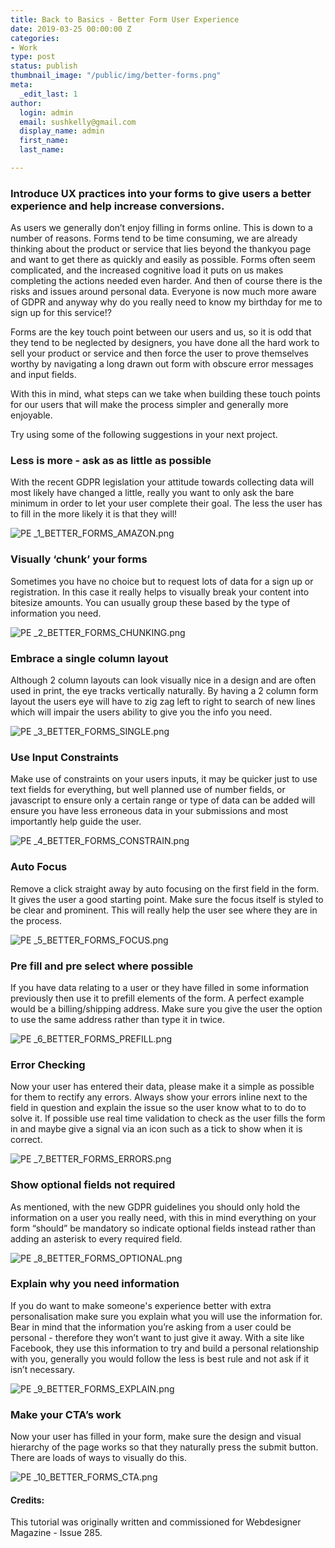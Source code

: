 ```yaml
---
title: Back to Basics - Better Form User Experience
date: 2019-03-25 00:00:00 Z
categories:
- Work
type: post
status: publish
thumbnail_image: "/public/img/better-forms.png"
meta:
  _edit_last: 1
author:
  login: admin
  email: sushkelly@gmail.com
  display_name: admin
  first_name: 
  last_name: 

---
```


### Introduce UX practices into your forms to give users a better experience and help increase conversions.

As users we generally don’t enjoy filling in forms online. This is down to a number of reasons. Forms tend to be time consuming, we are already thinking about the product or service that lies beyond the thankyou page and want to get there as quickly and easily as possible. Forms often seem complicated, and the increased cognitive load it puts on us makes completing the actions needed even harder. And then of course there is the risks and issues around personal data. Everyone is now much more aware of GDPR and anyway why do you really need to know my birthday for me to sign up for this service!?  

Forms are the key touch point between our users and us, so it is odd that they tend to be neglected by designers, you have done all the hard work to sell your product or service and then force the user to prove themselves worthy by navigating a long drawn out form with obscure error messages and input fields. 

With this in mind, what steps can we take when building these touch points for our users that will make the process simpler and generally more enjoyable. 

<!--more-->

Try using some of the following suggestions in your next project.

### Less is more - ask as as little as possible

With the recent GDPR legislation your attitude towards collecting data will most likely have changed a little, really you want to only ask the bare minimum in order to let your user complete their goal. The less the user has to fill in the more likely it is that they will! 

![PE _1_BETTER_FORMS_AMAZON.png](/uploads/PE%20_1_BETTER_FORMS_AMAZON.png)


### Visually ‘chunk’ your forms

Sometimes you have no choice but to request lots of data for a sign up or registration. In this case it really helps to visually break your content into bitesize amounts. You can usually group these based by the type of information you need. 

![PE _2_BETTER_FORMS_CHUNKING.png](/uploads/PE%20_2_BETTER_FORMS_CHUNKING.png)


### Embrace a single column layout

Although 2 column layouts can look visually nice in a design and are often used in print, the eye tracks vertically naturally. By having a 2 column form layout the users eye will have to zig zag left to right to search of new lines which will impair the users ability to give you the info you need. 

![PE _3_BETTER_FORMS_SINGLE.png](/uploads/PE%20_3_BETTER_FORMS_SINGLE.png)

### Use Input Constraints

Make use of constraints on your users inputs, it may be quicker just to use text fields for everything, but well planned use of number fields, or javascript to ensure only a certain range or type of data can be added will ensure you have less erroneous data in your submissions and most importantly help guide the user. 

![PE _4_BETTER_FORMS_CONSTRAIN.png](/uploads/PE%20_4_BETTER_FORMS_CONSTRAIN.png)

### Auto Focus

Remove a click straight away by auto focusing on the first field in the form. It gives the user a good starting point. Make sure the focus itself is styled to be clear and prominent. This will really help the user see where they are in the process.

![PE _5_BETTER_FORMS_FOCUS.png](/uploads/PE%20_5_BETTER_FORMS_FOCUS.png)

### Pre fill and pre select where possible

If you have data relating to a user or they have filled in some information previously then use it to prefill elements of the form. A perfect example would be a billing/shipping address. Make sure you give the user the option to use the same address rather than type it in twice.

![PE _6_BETTER_FORMS_PREFILL.png](/uploads/PE%20_6_BETTER_FORMS_PREFILL.png)

### Error Checking

Now your user has entered their data, please make it a simple as possible for them to rectify any errors. Always show your errors inline next to the field in question and explain the issue so the user know what to to do to solve it. If possible use real time validation to check as the user fills the form in and maybe give a signal via an icon such as a tick to show when it is correct.

![PE _7_BETTER_FORMS_ERRORS.png](/uploads/PE%20_7_BETTER_FORMS_ERRORS.png)

### Show optional fields not required

As mentioned, with the new GDPR guidelines you should only hold the information on a user you really need, with this in mind everything on your form “should” be mandatory so indicate optional fields instead rather than adding an asterisk to every required field.

![PE _8_BETTER_FORMS_OPTIONAL.png](/uploads/PE%20_8_BETTER_FORMS_OPTIONAL.png)

### Explain why you need information

If you do want to make someone's experience better with extra personalisation make sure you explain what you will use the information for. Bear in mind that the information you’re asking from a user could be personal - therefore they won’t want to just give it away. With a site like Facebook, they use this information to try and build a personal relationship with you, generally you would follow the less is best rule and not ask if it isn’t necessary.

![PE _9_BETTER_FORMS_EXPLAIN.png](/uploads/PE%20_9_BETTER_FORMS_EXPLAIN.png)

### Make your CTA’s work

Now your user has filled in your form, make sure the design and visual hierarchy of the page works so that they naturally press the submit button. There are loads of ways to visually do this.

![PE _10_BETTER_FORMS_CTA.png](/uploads/PE%20_10_BETTER_FORMS_CTA.png)


#### Credits:

This tutorial was originally written and commissioned for Webdesigner Magazine - Issue 285. 
